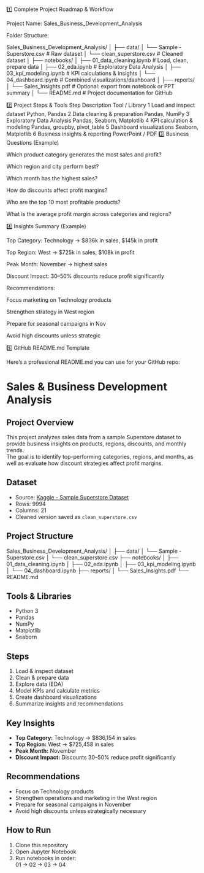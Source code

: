 1️⃣ Complete Project Roadmap & Workflow

Project Name: Sales_Business_Development_Analysis

Folder Structure:

Sales_Business_Development_Analysis/
│
├── data/
│ └── Sample - Superstore.csv # Raw dataset
│ └── clean_superstore.csv # Cleaned dataset
│
├── notebooks/
│ ├── 01_data_cleaning.ipynb # Load, clean, prepare data
│ ├── 02_eda.ipynb # Exploratory Data Analysis
│ ├── 03_kpi_modeling.ipynb # KPI calculations & insights
│ └── 04_dashboard.ipynb # Combined visualizations/dashboard
│
├── reports/
│ └── Sales_Insights.pdf # Optional: export from notebook or PPT summary
│
└── README.md # Project documentation for GitHub

2️⃣ Project Steps & Tools
Step Description Tool / Library
1 Load and inspect dataset Python, Pandas
2 Data cleaning & preparation Pandas, NumPy
3 Exploratory Data Analysis Pandas, Seaborn, Matplotlib
4 KPI calculation & modeling Pandas, groupby, pivot_table
5 Dashboard visualizations Seaborn, Matplotlib
6 Business insights & reporting PowerPoint / PDF
3️⃣ Business Questions (Example)

Which product category generates the most sales and profit?

Which region and city perform best?

Which month has the highest sales?

How do discounts affect profit margins?

Who are the top 10 most profitable products?

What is the average profit margin across categories and regions?

4️⃣ Insights Summary (Example)

Top Category: Technology → $836k in sales, $145k in profit

Top Region: West → $725k in sales, $108k in profit

Peak Month: November → highest sales

Discount Impact: 30–50% discounts reduce profit significantly

Recommendations:

Focus marketing on Technology products

Strengthen strategy in West region

Prepare for seasonal campaigns in Nov

Avoid high discounts unless strategic

5️⃣ GitHub README.md Template

Here’s a professional README.md you can use for your GitHub repo:

# Sales & Business Development Analysis

## Project Overview

This project analyzes sales data from a sample Superstore dataset to provide business insights on products, regions, discounts, and monthly trends.  
The goal is to identify top-performing categories, regions, and months, as well as evaluate how discount strategies affect profit margins.

## Dataset

- Source: [Kaggle - Sample Superstore Dataset](https://www.kaggle.com/datasets/vivek468/superstore-dataset-final)
- Rows: 9994
- Columns: 21
- Cleaned version saved as `clean_superstore.csv`

## Project Structure

Sales_Business_Development_Analysis/
│
├── data/
│ └── Sample - Superstore.csv
│ └── clean_superstore.csv
├── notebooks/
│ ├── 01_data_cleaning.ipynb
│ ├── 02_eda.ipynb
│ ├── 03_kpi_modeling.ipynb
│ └── 04_dashboard.ipynb
├── reports/
│ └── Sales_Insights.pdf
└── README.md

## Tools & Libraries

- Python 3
- Pandas
- NumPy
- Matplotlib
- Seaborn

## Steps

1. Load & inspect dataset
2. Clean & prepare data
3. Explore data (EDA)
4. Model KPIs and calculate metrics
5. Create dashboard visualizations
6. Summarize insights and recommendations

## Key Insights

- **Top Category:** Technology → $836,154 in sales
- **Top Region:** West → $725,458 in sales
- **Peak Month:** November
- **Discount Impact:** Discounts 30–50% reduce profit significantly

## Recommendations

- Focus on Technology products
- Strengthen operations and marketing in the West region
- Prepare for seasonal campaigns in November
- Avoid high discounts unless strategically necessary

## How to Run

1. Clone this repository
2. Open Jupyter Notebook
3. Run notebooks in order:  
   01 → 02 → 03 → 04
